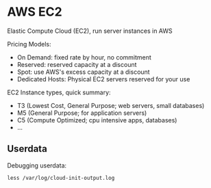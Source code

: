# AWS EC2

Elastic Compute Cloud (EC2), run server instances in AWS

Pricing Models:

- On Demand: fixed rate by hour, no commitment
- Reserved: reserved capacity at a discount
- Spot: use AWS's excess capacity at a discount
- Dedicated Hosts: Physical EC2 servers reserved for your use

EC2 Instance types, quick summary:

- T3 (Lowest Cost, General Purpose; web servers, small databases)
- M5 (General Purpose; for application servers)
- C5 (Compute Optimized; cpu intensive apps, databases)
- ...

## Userdata

Debugging userdata:

	less /var/log/cloud-init-output.log
